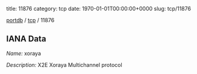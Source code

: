 title: 11876
category: tcp
date: 1970-01-01T00:00:00+0000
slug: tcp/11876

[portdb](/) / [tcp](/category/tcp.html) / 11876


## IANA Data

_Name:_ xoraya

_Description:_ X2E Xoraya Multichannel protocol

